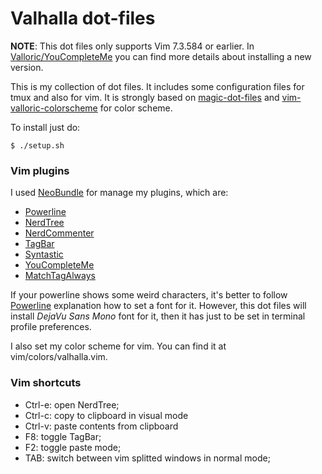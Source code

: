 Valhalla dot-files
==================

**NOTE**: This dot files only supports Vim 7.3.584 or earlier. In
[Valloric/YouCompleteMe][] you can find more details about installing a new
version.

This is my collection of dot files. It includes some configuration files for
tmux and also for vim. It is strongly based on [magic-dot-files][] and
[vim-valloric-colorscheme][] for color scheme.

To install just do:

    $ ./setup.sh


### Vim plugins

I used [NeoBundle][] for manage my plugins, which are:

* [Powerline][]
* [NerdTree][]
* [NerdCommenter][]
* [TagBar][]
* [Syntastic][]
* [YouCompleteMe][]
* [MatchTagAlways][]

If your powerline shows some weird characters, it's better to follow
[Powerline][] explanation how to set a font for it. However, this dot files
will install _DejaVu Sans Mono_ font for it, then it has just to be set in
terminal profile preferences.

I also set my color scheme for vim. You can find it at vim/colors/valhalla.vim.


### Vim shortcuts

* Ctrl-e: open NerdTree;
* Ctrl-c: copy to clipboard in visual mode
* Ctrl-v: paste contents from clipboard
* F8: toggle TagBar;
* F2: toggle paste mode;
* TAB: switch between vim splitted windows in normal mode;


<!-- Reference -->

[Valloric/YouCompleteMe]: https://github.com/Valloric/YouCompleteMe/wiki/Building-Vim-from-source
[magic-dot-files]: https://github.com/magic-dot-files/magic-dot-files
[vim-valloric-colorscheme]: https://github.com/Valloric/vim-valloric-colorscheme
[NeoBundle]: https://github.com/Shougo/neobundle.vim
[Powerline]: https://github.com/Lokaltog/powerline
[NerdTree]: https://github.com/scrooloose/nerdtree
[NerdCommenter]: https://github.com/scrooloose/nerdcommenter
[TagBar]: https://github.com/majutsushi/tagbar
[Syntastic]: https://github.com/scrooloose/syntastic
[YouCompleteMe]: https://github.com/Valloric/YouCompleteMe
[MatchTagAlways]: https://github.com/Valloric/MatchTagAlways
